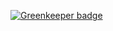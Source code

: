 

[![Greenkeeper badge](https://badges.greenkeeper.io/zhukovaskychina/react-component-kindeditor.svg)](https://greenkeeper.io/)
